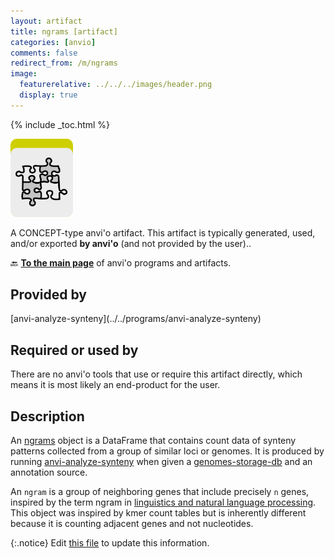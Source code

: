 ```yaml
---
layout: artifact
title: ngrams [artifact]
categories: [anvio]
comments: false
redirect_from: /m/ngrams
image:
  featurerelative: ../../../images/header.png
  display: true
---
```



{% include _toc.html %}


<img src="../../images/icons/CONCEPT.png" alt="CONCEPT" style="width:100px; border:none" />

A CONCEPT-type anvi'o artifact. This artifact is typically generated, used, and/or exported **by anvi'o** (and not provided by the user)..

🔙 **[To the main page](../../)** of anvi'o programs and artifacts.

## Provided by


<p style="text-align: left" markdown="1"><span class="artifact-p">[anvi-analyze-synteny](../../programs/anvi-analyze-synteny)</span></p>


## Required or used by


There are no anvi'o tools that use or require this artifact directly, which means it is most likely an end-product for the user.


## Description

An <span class="artifact-n">[ngrams](/help/main/artifacts/ngrams)</span> object is a DataFrame that contains count data of synteny patterns collected from a group of similar loci or genomes. It is produced by running <span class="artifact-p">[anvi-analyze-synteny](/help/main/programs/anvi-analyze-synteny)</span> when given a <span class="artifact-n">[genomes-storage-db](/help/main/artifacts/genomes-storage-db)</span> and an annotation source.

An `ngram` is a group of neighboring genes that include precisely `n` genes, inspired by the term ngram in [linguistics and natural language processing](https://en.wikipedia.org/wiki/N-gram). This object was inspired by kmer count tables but is inherently different because it is counting adjacent genes and not nucleotides.


{:.notice}
Edit [this file](https://github.com/merenlab/anvio/tree/master/anvio/docs/artifacts/ngrams.md) to update this information.

